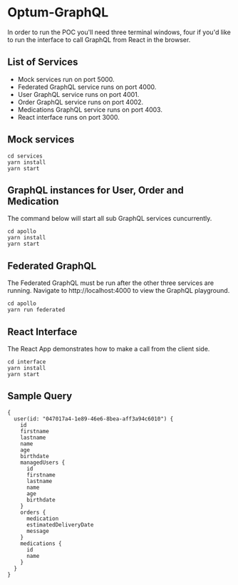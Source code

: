 # Optum-GraphQL
In order to run the POC you'll need three terminal windows, four if you'd like to run the interface to call GraphQL from React in the browser. 

## List of Services
- Mock services run on port 5000.
- Federated GraphQL service runs on port 4000.
- User GraphQL service runs on port 4001.
- Order GraphQL service runs on port 4002.
- Medications GraphQL service runs on port 4003.
- React interface runs on port 3000.


## Mock services
```
cd services
yarn install
yarn start
```

## GraphQL instances for User, Order and Medication
The command below will start all sub GraphQL services cuncurrently.
```
cd apollo
yarn install
yarn start
```

## Federated GraphQL
The Federated GraphQL must be run after the other three services are running. Navigate to http://localhost:4000 to view the GraphQL playground.
```
cd apollo
yarn run federated
```

## React Interface
The React App demonstrates how to make a call from the client side. 
```
cd interface
yarn install
yarn start 
```

## Sample Query
```
{
  user(id: "047017a4-1e89-46e6-8bea-aff3a94c6010") {
    id
    firstname
    lastname
    name
    age
    birthdate
    managedUsers {
      id
      firstname
      lastname
      name
      age
      birthdate
    }
    orders {
      medication
      estimatedDeliveryDate
      message
    }
    medications {
      id
      name
    }
  }
}

```

